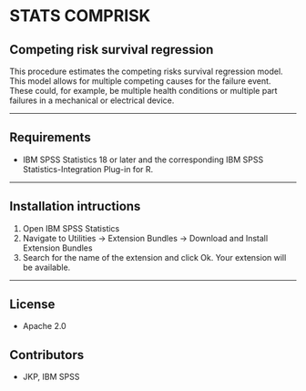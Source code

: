 # STATS COMPRISK
## Competing risk survival regression
 This procedure estimates the competing risks survival regression model.  This model allows for multiple competing causes for the failure event. These could, for example, be multiple health conditions or multiple part failures in a mechanical or electrical device.

---
Requirements
----
- IBM SPSS Statistics 18 or later and the corresponding IBM SPSS Statistics-Integration Plug-in for R.

---
Installation intructions
----
1. Open IBM SPSS Statistics
2. Navigate to Utilities -> Extension Bundles -> Download and Install Extension Bundles
3. Search for the name of the extension and click Ok. Your extension will be available.

---
License
----

- Apache 2.0
                              
Contributors
----

  - JKP, IBM SPSS
